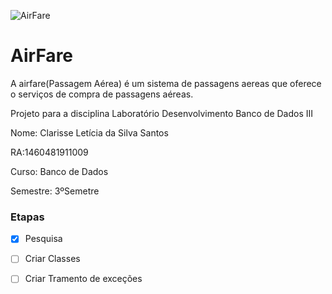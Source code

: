 ![AirFare](https://user-images.githubusercontent.com/51199730/112869026-16150280-9093-11eb-9184-ac37e9ba2630.gif)
# AirFare
A airfare(Passagem Aérea) é um sistema de passagens aereas que oferece o serviços de compra de passagens aéreas. 

Projeto para a disciplina Laboratório Desenvolvimento Banco de Dados III  

Nome: Clarisse Letícia da Silva Santos

RA:1460481911009

Curso: Banco de Dados

Semestre: 3ºSemetre

### Etapas

- [x] Pesquisa
- [ ] Criar Classes
- [ ] Criar Tramento de exceções

